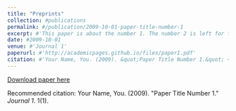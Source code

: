 ```yaml
---
title: "Preprints"
collection: #publications
permalink: #/publication/2009-10-01-paper-title-number-1
excerpt: #'This paper is about the number 1. The number 2 is left for future work.'
date: #2009-10-01
venue: #'Journal 1'
paperurl: #'http://academicpages.github.io/files/paper1.pdf'
citation: #'Your Name, You. (2009). &quot;Paper Title Number 1.&quot; <i>Journal 1</i>. 1(1).'
---
```

[Download paper here](http://academicpages.github.io/files/paper1.pdf)

Recommended citation: Your Name, You. (2009). "Paper Title Number 1." <i>Journal 1</i>. 1(1).

